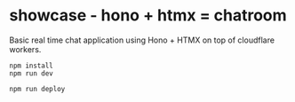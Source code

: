 # showcase - hono + htmx = chatroom

Basic real time chat application using Hono + HTMX on top of cloudflare workers.

```
npm install
npm run dev
```

```
npm run deploy
```
